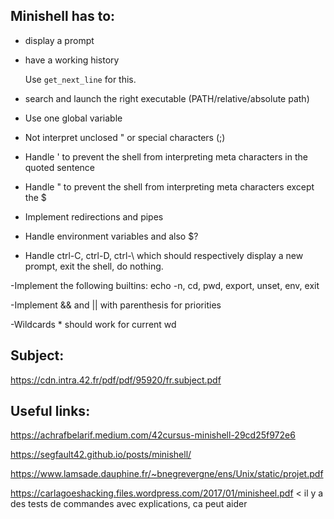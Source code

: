 <h2>Minishell has to:</h2>

- display a prompt

- have a working history

	Use `get_next_line` for this.

- search and launch the right executable (PATH/relative/absolute path)

- Use one global variable

- Not interpret unclosed " or special characters (\;)

- Handle ' to prevent the shell from interpreting meta characters in the quoted sentence

- Handle " to prevent the shell from interpreting meta characters except the $

- Implement redirections and pipes

- Handle environment variables and also $?

- Handle ctrl-C, ctrl-D, ctrl-\ which should respectively display a new prompt, exit the shell, do nothing.

-Implement the following builtins: echo -n, cd, pwd, export, unset, env, exit

-Implement && and || with parenthesis for priorities

-Wildcards * should work for current wd


<h2>Subject:</h2>

https://cdn.intra.42.fr/pdf/pdf/95920/fr.subject.pdf

<h2>Useful links:</h2>

https://achrafbelarif.medium.com/42cursus-minishell-29cd25f972e6

https://segfault42.github.io/posts/minishell/

https://www.lamsade.dauphine.fr/~bnegrevergne/ens/Unix/static/projet.pdf

https://carlagoeshacking.files.wordpress.com/2017/01/minisheel.pdf < il y a des tests de commandes avec explications, ca peut aider
